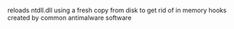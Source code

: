reloads ntdll.dll using a fresh copy from disk to get rid of in memory hooks created by common antimalware software
